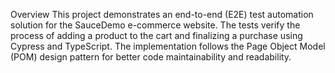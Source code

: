 Overview
This project demonstrates an end-to-end (E2E) test automation solution for the SauceDemo e-commerce website. The tests verify the process of adding a product to the cart and finalizing a purchase using Cypress and TypeScript. The implementation follows the Page Object Model (POM) design pattern for better code maintainability and readability.
